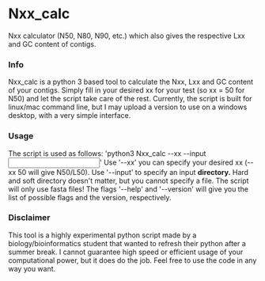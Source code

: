 # Nxx_calc
Nxx calculator (N50, N80, N90, etc.) which also gives the respective Lxx and GC content of contigs.

### Info
Nxx_calc is a python 3 based tool to calculate the Nxx, Lxx and GC content of your contigs. Simply fill in your desired xx for your test (so xx = 50 for N50) and let the script take care of the rest. Currently, the script is built for linux/mac command line, but I may upload a version to use on a windows desktop, with a very simple interface.

### Usage
The script is used as follows: 'python3 Nxx_calc --xx <xx> --input <input directory>'
Use '--xx' you can specify your desired xx (--xx 50 will give N50/L50).
Use '--input' to specify an input **directory.** Hard and soft directory doesn't matter, but you cannot specify a file. The script will only use fasta files!
The flags '--help' and '--version' will give you the list of possible flags and the version, respectively.
  
### Disclaimer
This tool is a highly experimental python script made by a biology/bioinformatics student that wanted to refresh their python after a summer break. I cannot guarantee high speed or efficient usage of your computational power, but it does do the job. Feel free to use the code in any way you want. 
